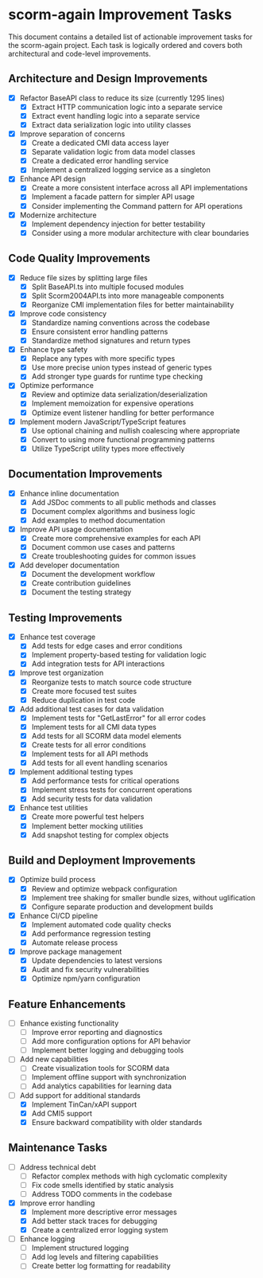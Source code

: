 # scorm-again Improvement Tasks

This document contains a detailed list of actionable improvement tasks for the scorm-again project.
Each task is
logically ordered and covers both architectural and code-level improvements.

## Architecture and Design Improvements

- [x] Refactor BaseAPI class to reduce its size (currently 1295 lines)
   - [x] Extract HTTP communication logic into a separate service
   - [x] Extract event handling logic into a separate service
   - [x] Extract data serialization logic into utility classes

- [x] Improve separation of concerns
   - [x] Create a dedicated CMI data access layer
   - [x] Separate validation logic from data model classes
   - [x] Create a dedicated error handling service
   - [x] Implement a centralized logging service as a singleton

- [x] Enhance API design
   - [x] Create a more consistent interface across all API implementations
   - [x] Implement a facade pattern for simpler API usage
   - [x] Consider implementing the Command pattern for API operations

- [x] Modernize architecture
   - [x] Implement dependency injection for better testability
   - [x] Consider using a more modular architecture with clear boundaries

## Code Quality Improvements

- [x] Reduce file sizes by splitting large files
   - [x] Split BaseAPI.ts into multiple focused modules
   - [x] Split Scorm2004API.ts into more manageable components
   - [x] Reorganize CMI implementation files for better maintainability

- [x] Improve code consistency
   - [x] Standardize naming conventions across the codebase
   - [x] Ensure consistent error handling patterns
   - [x] Standardize method signatures and return types

- [x] Enhance type safety
   - [x] Replace any types with more specific types
   - [x] Use more precise union types instead of generic types
   - [x] Add stronger type guards for runtime type checking

- [x] Optimize performance
   - [x] Review and optimize data serialization/deserialization
   - [x] Implement memoization for expensive operations
   - [x] Optimize event listener handling for better performance

- [x] Implement modern JavaScript/TypeScript features
   - [x] Use optional chaining and nullish coalescing where appropriate
   - [x] Convert to using more functional programming patterns
   - [x] Utilize TypeScript utility types more effectively

## Documentation Improvements

- [x] Enhance inline documentation
   - [x] Add JSDoc comments to all public methods and classes
   - [x] Document complex algorithms and business logic
   - [x] Add examples to method documentation

- [x] Improve API usage documentation
   - [x] Create more comprehensive examples for each API
   - [x] Document common use cases and patterns
   - [x] Create troubleshooting guides for common issues

- [x] Add developer documentation
   - [x] Document the development workflow
   - [x] Create contribution guidelines
   - [x] Document the testing strategy

## Testing Improvements

- [x] Enhance test coverage
   - [x] Add tests for edge cases and error conditions
   - [x] Implement property-based testing for validation logic
   - [x] Add integration tests for API interactions

- [x] Improve test organization
   - [x] Reorganize tests to match source code structure
   - [x] Create more focused test suites
   - [x] Reduce duplication in test code

- [x] Add additional test cases for data validation
   - [x] Implement tests for "GetLastError" for all error codes
   - [x] Implement tests for all CMI data types
   - [x] Add tests for all SCORM data model elements
   - [x] Create tests for all error conditions
   - [x] Implement tests for all API methods
   - [x] Add tests for all event handling scenarios

- [x] Implement additional testing types
   - [x] Add performance tests for critical operations
   - [x] Implement stress tests for concurrent operations
   - [x] Add security tests for data validation

- [x] Enhance test utilities
   - [x] Create more powerful test helpers
   - [x] Implement better mocking utilities
   - [x] Add snapshot testing for complex objects

## Build and Deployment Improvements

- [x] Optimize build process
   - [x] Review and optimize webpack configuration
   - [x] Implement tree shaking for smaller bundle sizes, without uglification
   - [x] Configure separate production and development builds

- [x] Enhance CI/CD pipeline
   - [x] Implement automated code quality checks
   - [x] Add performance regression testing
   - [x] Automate release process

- [x] Improve package management
   - [x] Update dependencies to latest versions
   - [x] Audit and fix security vulnerabilities
   - [x] Optimize npm/yarn configuration

## Feature Enhancements

- [ ] Enhance existing functionality
   - [ ] Improve error reporting and diagnostics
   - [ ] Add more configuration options for API behavior
   - [ ] Implement better logging and debugging tools

- [ ] Add new capabilities
   - [ ] Create visualization tools for SCORM data
   - [ ] Implement offline support with synchronization
   - [ ] Add analytics capabilities for learning data

- [ ] Add support for additional standards
   - [x] Implement TinCan/xAPI support
   - [x] Add CMI5 support
   - [x] Ensure backward compatibility with older standards

## Maintenance Tasks

- [ ] Address technical debt
   - [ ] Refactor complex methods with high cyclomatic complexity
   - [ ] Fix code smells identified by static analysis
   - [ ] Address TODO comments in the codebase

- [x] Improve error handling
   - [x] Implement more descriptive error messages
   - [x] Add better stack traces for debugging
   - [x] Create a centralized error logging system

- [ ] Enhance logging
   - [ ] Implement structured logging
   - [ ] Add log levels and filtering capabilities
   - [ ] Create better log formatting for readability
